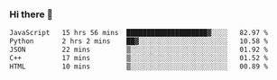 ### Hi there 🌱
<!--START_SECTION:waka-->

```txt
JavaScript   15 hrs 56 mins  ████████████████████▓░░░░   82.97 %
Python       2 hrs 2 mins    ██▓░░░░░░░░░░░░░░░░░░░░░░   10.58 %
JSON         22 mins         ▒░░░░░░░░░░░░░░░░░░░░░░░░   01.92 %
C++          17 mins         ▒░░░░░░░░░░░░░░░░░░░░░░░░   01.52 %
HTML         10 mins         ▒░░░░░░░░░░░░░░░░░░░░░░░░   00.89 %
```

<!--END_SECTION:waka-->
<!--
**Dieg0raf/Dieg0raf** is a ✨ _special_ ✨ repository because its `README.md` (this file) appears on your GitHub profile.

Here are some ideas to get you started:

- 🔭 I’m currently working on ...
- 🌱 I’m currently learning ...
- 👯 I’m looking to collaborate on ...
- 🤔 I’m looking for help with ...
- 💬 Ask me about ...
- 📫 How to reach me: ...
- 😄 Pronouns: ...
- ⚡ Fun fact: ...
-->
